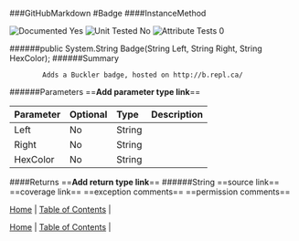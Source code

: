 ###GitHubMarkdown
#Badge
####InstanceMethod

![Documented Yes](http://b.repl.ca/v1/Documented-Yes-brightgreen.png) ![Unit Tested No](http://b.repl.ca/v1/Unit%20Tested-No-lightgrey.png) ![Attribute Tests 0](http://b.repl.ca/v1/Attribute%20Tests-0-lightgrey.png)

######public System.String Badge(String Left, String Right, String HexColor);
######Summary

            Adds a Buckler badge, hosted on http://b.repl.ca/
            
######Parameters
==__Add parameter type link__==

Parameter | Optional | Type | Description
:---  | :---  | :---  | :--- 
Left | No | String | 
Right | No | String | 
HexColor | No | String | 

####Returns
==__Add return type link__==
######String
==source link==
==coverage link==
==exception comments==
==permission comments==

[Home](../../README.md) | [Table of Contents](../../TableOfContents.md) | 


[Home](../../README.md) | [Table of Contents](../../TableOfContents.md) | 


